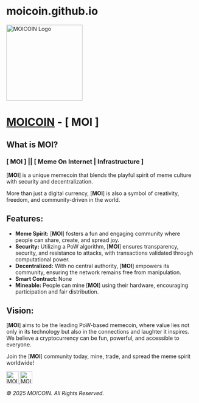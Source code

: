# moicoin.github.io
<img src="https://moicoin.github.io/static/media/logo.6d4dd5dfc6163bdfcfe520bd6bef1a6a.svg" alt="MOICOIN Logo" style="width: 200px;">

# [MOICOIN](/) - [ **MOI** ]

## What is MOI?

### [ MOI ] || [ Meme On Internet | Infrastructure ]

[**MOI**] is a unique memecoin that blends the playful spirit of meme culture with security and decentralization.

More than just a digital currency, [**MOI**] is also a symbol of creativity, freedom, and community-driven in the world.

## Features:

- **Meme Spirit:** [**MOI**] fosters a fun and engaging community where people can share, create, and spread joy.
- **Security:** Utilizing a PoW algorithm, [**MOI**] ensures transparency, security, and resistance to attacks, with transactions validated through computational power.
- **Decentralized:** With no central authority, [**MOI**] empowers its community, ensuring the network remains free from manipulation.
- **Smart Contract:** None
- **Mineable:** People can mine [**MOI**] using their hardware, encouraging participation and fair distribution.

## Vision:

[**MOI**] aims to be the leading PoW-based memecoin, where value lies not only in its technology but also in the connections and laughter it inspires. We believe a cryptocurrency can be fun, powerful, and accessible to everyone.

Join the [**MOI**] community today, mine, trade, and spread the meme spirit worldwide!

<a href="https://github.com/moicoin" target="_blank">
  <img src="https://moicoin.github.io/static/media/github-logo.20a0ce73edf19a2a98388ce9020a2198.svg" alt="MOICOIN Logo" style="width: 32px; height: 32px;">
</a>
<a href="https://react.dev" target="_blank">
  <img src="https://moicoin.github.io/static/media/logo.6d4dd5dfc6163bdfcfe520bd6bef1a6a.svg" alt="MOICOIN Logo" style="width: 32px; height: 32px;">
</a>

*© 2025 MOICOIN. All Rights Reserved.*
